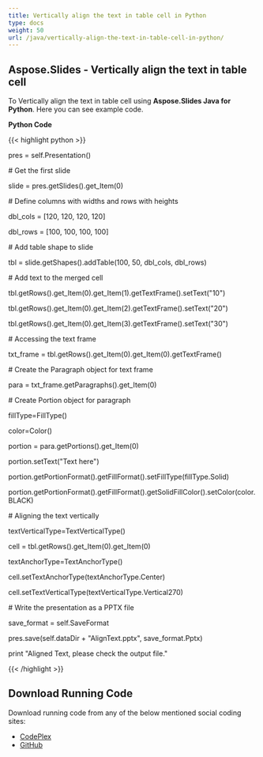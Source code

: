 ```yaml
---
title: Vertically align the text in table cell in Python
type: docs
weight: 50
url: /java/vertically-align-the-text-in-table-cell-in-python/
---
```


## **Aspose.Slides - Vertically align the text in table cell**
To Vertically align the text in table cell using **Aspose.Slides Java for Python**. Here you can see example code.

**Python Code**

{{< highlight python >}}

 pres = self.Presentation()

\# Get the first slide

slide = pres.getSlides().get_Item(0)

\# Define columns with widths and rows with heights

dbl_cols = [120, 120, 120, 120]

dbl_rows = [100, 100, 100, 100]

\# Add table shape to slide

tbl = slide.getShapes().addTable(100, 50, dbl_cols, dbl_rows)

\# Add text to the merged cell

tbl.getRows().get_Item(0).get_Item(1).getTextFrame().setText("10")

tbl.getRows().get_Item(0).get_Item(2).getTextFrame().setText("20")

tbl.getRows().get_Item(0).get_Item(3).getTextFrame().setText("30")

\# Accessing the text frame

txt_frame = tbl.getRows().get_Item(0).get_Item(0).getTextFrame()

\# Create the Paragraph object for text frame

para = txt_frame.getParagraphs().get_Item(0)

\# Create Portion object for paragraph

fillType=FillType()

color=Color()

portion = para.getPortions().get_Item(0)

portion.setText("Text here")

portion.getPortionFormat().getFillFormat().setFillType(fillType.Solid)

portion.getPortionFormat().getFillFormat().getSolidFillColor().setColor(color.BLACK)

\# Aligning the text vertically

textVerticalType=TextVerticalType()

cell = tbl.getRows().get_Item(0).get_Item(0)

textAnchorType=TextAnchorType()

cell.setTextAnchorType(textAnchorType.Center)

cell.setTextVerticalType(textVerticalType.Vertical270)

\# Write the presentation as a PPTX file

save_format = self.SaveFormat

pres.save(self.dataDir + "AlignText.pptx", save_format.Pptx)

print "Aligned Text, please check the output file."

{{< /highlight >}}
## **Download Running Code**
Download running code from any of the below mentioned social coding sites:

- [CodePlex](https://asposeslidesjavapython.codeplex.com/releases/view/620922)
- [GitHub](https://github.com/aspose-slides/Aspose.Slides-for-Java/releases/tag/Aspose.Slides_Java_for_Python-v1.0)
